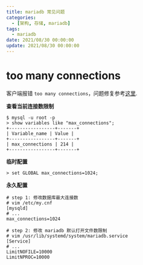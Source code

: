 ```yaml
---
title: mariadb 常见问题
categories: 
  - [架构, 存储, mariadb]
tags:
  - mariadb
date: 2021/08/30 00:00:00
update: 2021/08/30 00:00:00
---
```


# too many connections

客户端报错 `too many connections`，问题修复参考[这里](https://www.cnblogs.com/kevingrace/p/6226324.html).

**查看当前连接数限制**

```shell
$ mysql -u root -p
> show variables like "max_connections";
+-----------------+-------+
| Variable_name | Value |
+-----------------+-------+
| max_connections | 214 |
+-----------------+-------+
```

**临时配置**

```shelll
> set GLOBAL max_connections=1024;
```

**永久配置**

```shell
# step 1: 修改数据库最大连接数
# vim /etc/my.cnf
[mysqld]
# ...
max_connections=1024

# step 2: 修改 mariadb 默认打开文件数限制
# vim /usr/lib/systemd/system/mariadb.service
[Service]
# ...
LimitNOFILE=10000
LimitNPROC=10000
```

